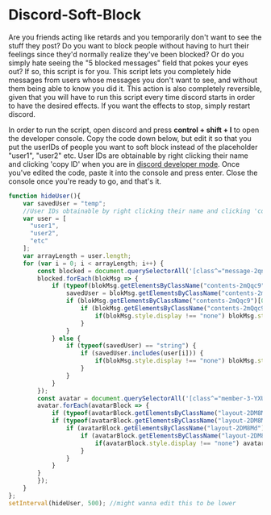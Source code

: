 # Discord-Soft-Block
Are you friends acting like retards and you temporarily don't want to see the stuff they post? Do you want to block people without having to hurt their feelings since they'd normally realize they've been blocked? Or do you simply hate seeing the "5 blocked messages" field that pokes your eyes out? If so, this script is for you.
This script lets you completely hide messages from users whose messages you don't want to see, and without them being able to know you did it. This action is also completely reversible, given that you will have to run this script every time discord starts in order to have the desired effects. If you want the effects to stop, simply restart discord.

In order to run the script, open discord and press **control + shift + I** to open the developer console. Copy the code down below, but edit it so that you put the userIDs of people you want to soft block instead of the placeholder "user1", "user2" etc. User IDs are obtainable by right clicking their name and clicking 'copy ID' when you are in [discord developer mode](https://discordia.me/en/developer-mode). Once you've edited the code, paste it into the console and press enter. Close the console once you're ready to go, and that's it.


```js
function hideUser(){
	var savedUser = "temp";	
	//User IDs obtainable by right clicking their name and clicking 'copy ID' when you are in discord developer mode
	var user = [
	  "user1",
	  "user2",
	  "etc"
	];
	var arrayLength = user.length;
	for (var i = 0; i < arrayLength; i++) {
		const blocked = document.querySelectorAll('[class^="message-2qnXI6 cozyMessage-3V1Y8y');
		blocked.forEach(blokMsg => {
			if (typeof(blokMsg.getElementsByClassName("contents-2mQqc9")[0].getElementsByClassName("avatar-1BDn8e clickable-1bVtEA")[0]) == "object") {
				savedUser = blokMsg.getElementsByClassName("contents-2mQqc9")[0].getElementsByClassName("avatar-1BDn8e clickable-1bVtEA")[0].src;
				if (blokMsg.getElementsByClassName("contents-2mQqc9")[0].getElementsByClassName("avatar-1BDn8e clickable-1bVtEA")[0].src.includes("avatars")) {
					if (blokMsg.getElementsByClassName("contents-2mQqc9")[0].getElementsByClassName("avatar-1BDn8e clickable-1bVtEA")[0].src.includes(user[i])) {
						if(blokMsg.style.display !== "none") blokMsg.style.display = "none"; // Hide the message
					}
				}
			} else {
				if (typeof(savedUser) == "string") { 
					if (savedUser.includes(user[i])) {
						if(blokMsg.style.display !== "none") blokMsg.style.display = "none"; // Hide the message
					}
				}
			}
		});	
		const avatar = document.querySelectorAll('[class^="member-3-YXUe container-2Pjhx- clickable-1JJAn8');
		avatar.forEach(avatarBlock => {
			if (typeof(avatarBlock.getElementsByClassName("layout-2DM8Md")[0].getElementsByClassName("avatar-3uk_u9")[0]) == "object") {
			if (typeof(avatarBlock.getElementsByClassName("layout-2DM8Md")[0].getElementsByClassName("avatar-3uk_u9")[0].firstElementChild.firstElementChild.firstElementChild.firstElementChild) == "object") {
				if (avatarBlock.getElementsByClassName("layout-2DM8Md")[0].getElementsByClassName("avatar-3uk_u9")[0].firstElementChild.firstElementChild.firstElementChild.firstElementChild.src.includes("avatars")) {
					if (avatarBlock.getElementsByClassName("layout-2DM8Md")[0].getElementsByClassName("avatar-3uk_u9")[0].firstElementChild.firstElementChild.firstElementChild.firstElementChild.src.includes(user[i])) {
						if(avatarBlock.style.display !== "none") avatarBlock.style.display = "none"; // Hide the avatar from the user list
					}
				}
			} 
		}
		});
	}
};
setInterval(hideUser, 500); //might wanna edit this to be lower 

```
